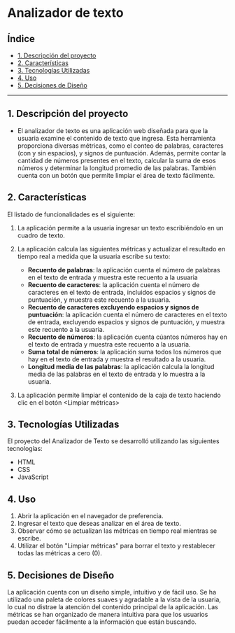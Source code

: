 # Analizador de texto

## Índice

* [1. Descripción del proyecto](#1-Descripción-del-proyecto)
* [2. Características](#2-Características)
* [3. Tecnologías Utilizadas](#3-Tecnologías-Utilizadas)
* [4. Uso](#4-Uso)
* [5. Decisiones de Diseño](#5-Decisiones-de-Diseño)

***

## 1. Descripción del proyecto

* El analizador de texto es una aplicación web diseñada para que la usuaria examine el contenido de texto que ingresa. Esta herramienta proporciona diversas métricas, como el conteo de palabras, caracteres (con y sin espacios), y signos de puntuación. Además, permite contar la cantidad de números presentes en el texto, calcular la suma de esos números y determinar la longitud promedio de las palabras. También cuenta con un botón que permite limpiar el área de texto fácilmente.



## 2. Características

El listado de funcionalidades es el siguiente:

1. La aplicación permite a la usuaria ingresar un texto escribiéndolo en un cuadro de texto.

2. La aplicación calcula las siguientes métricas y actualizar el resultado en tiempo real a medida que la usuaria escribe su texto:

    - **Recuento de palabras**: la aplicación cuenta el número de
    palabras en el texto de entrada y muestra este recuento a la usuaria
    - **Recuento de caracteres**: la aplicación cuenta el número de
    caracteres en el texto de entrada, incluidos espacios y signos de
    puntuación, y muestra este recuento a la usuaria.
    - **Recuento de caracteres excluyendo espacios y signos de puntuación**:
    la aplicación cuenta el número de caracteres en el texto de
    entrada, excluyendo espacios y signos de puntuación, y muestra este recuento
    a la usuaria.
    - **Recuento de números**: la aplicación cuenta cúantos números hay en
    el texto de entrada y muestra este recuento a la usuaria.
    - **Suma total de números**: la aplicación suma todos los números que
    hay en el texto de entrada y muestra el resultado a la usuaria.
    - **Longitud media de las palabras**: la aplicación calcula la
    longitud media de las palabras en el texto de entrada y lo muestra a la usuaria.

3. La aplicación permite limpiar el contenido de la caja de texto haciendo clic en el botón <Limpiar métricas>



## 3. Tecnologías Utilizadas

El proyecto del Analizador de Texto se desarrolló utilizando las siguientes tecnologías:

- HTML
- CSS
- JavaScript

## 4. Uso

1. Abrir la aplicación en el navegador de preferencia.
2. Ingresar el texto que deseas analizar en el área de texto.
3. Observar cómo se actualizan las métricas en tiempo real mientras se escribe.
4. Utilizar el botón "Limpiar métricas" para borrar el texto y restablecer todas las métricas a cero (0).

## 5. Decisiones de Diseño

La aplicación cuenta con un diseño simple, intuitivo y de fácil uso. Se ha utilizado una paleta de colores suaves y agradable a la vista de la usuaria, lo cual no distrae la atención del contenido principal de la aplicación. Las métricas se han organizado de manera intuitiva para que los usuarios puedan acceder fácilmente a la información que están buscando.

